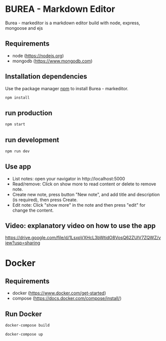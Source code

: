 # BUREA - Markdown Editor

Burea - markeditor is a markdown editor build with node, express, mongoose and ejs

## Requirements

- node (https://nodejs.org)
- mongodb (https://www.mongodb.com)

## Installation dependencies

Use the package manager [npm](https://www.npmjs.com/) to install Burea - markeditor.

```bash
npm install
```

## run production

```bash
npm start
```

## run development

```bash
npm run dev
```

## Use app

- List notes: open your navigator in http://localhost:5000
- Read/remove: Click on show more to read content or delete to remove note.
- Create new note, press button "New note", and add title and description (is required), then press Create.
- Edit note: Click "show more" in the note and then press "edit" for change the content.

## Video: explanatory video on how to use the app

https://drive.google.com/file/d/1LsxpVXHcL3bWtidO8VosQ62ZUlV7ZQWZ/view?usp=sharing

# Docker

## Requirements

- docker (https://www.docker.com/get-started)
- compose (https://docs.docker.com/compose/install/)

## Run Docker

```bash
docker-compose build
```

```bash
docker-compose up
```
